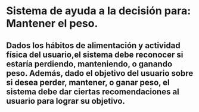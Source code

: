 # Sistema de ayuda a la decisión para: Mantener el peso.

## Dados los hábitos de alimentación y actividad física del usuario,el sistema debe reconocer si estaría perdiendo, manteniendo, o ganando peso. Además, dado el objetivo del usuario sobre si desea perder, mantener, o ganar peso, el sistema debe dar ciertas recomendaciones al usuario para lograr su objetivo.